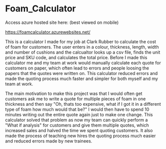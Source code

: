 # Foam_Calculator
Access azure hosted site here: (best viewed on mobile)

https://foamcalculator.azurewebsites.net/


This is a calculator I made for my job at Clark Rubber to calculate the cost of foam for customers. The user enters in a colour, thickness, length, width and number of cushions and the calcualtor looks up a csv file, finds the unit price and SKU code, and calculates the total price. Before I made this calculator me and my team at work would manually calculate each quote for customers on paper, which often lead to errors and people loosing the papers that the quotes were written on. This calculator reduced errors and made the quoting process much faster and simpler for both myself and my team at work.

The main motivation to make this project was that I would often get customers ask me to write a quote for multiple pieces of foam in one thickness and then say "Oh, thats too expensive, what if I got it in a different type of foam how much would that be?" I would then have to spend 10 minutes writing out the entire quote again just to make one change. This calculator solved that problem as now my team can quickly perform a "What if analysis" for customers and give them multiple quotes, which increased sales and halved the time we spent quoting customers. It also made the process of teaching new hires the quoting process much easier and reduced errors made by new trainees.
